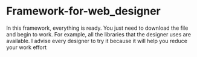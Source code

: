 # Framework-for-web_designer
In this framework, everything is ready. You just need to download the file and begin to work. For example, all the libraries that the designer uses are available. I advise every designer to try it because it will help you reduce your work effort
